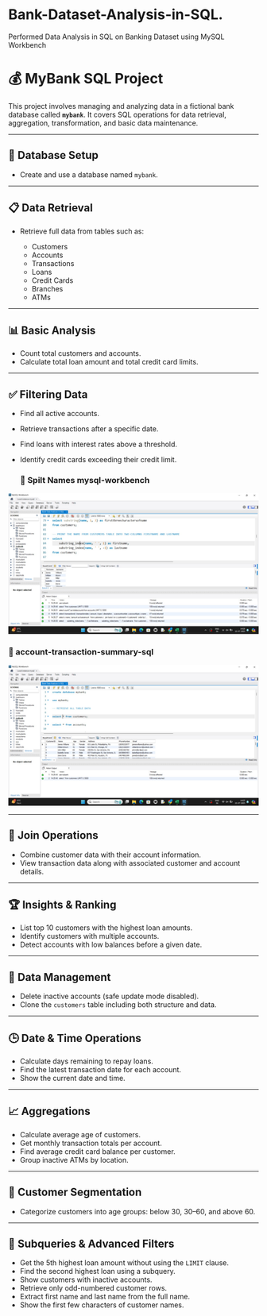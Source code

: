 # Bank-Dataset-Analysis-in-SQL.
Performed Data Analysis in SQL on Banking Dataset using MySQL Workbench

# 💰 MyBank SQL Project

This project involves managing and analyzing data in a fictional bank database called **`mybank`**. It covers SQL operations for data retrieval, aggregation, transformation, and basic data maintenance.

---

## 📁 Database Setup

* Create and use a database named `mybank`.

---

## 📋 Data Retrieval

* Retrieve full data from tables such as:

  * Customers
  * Accounts
  * Transactions
  * Loans
  * Credit Cards
  * Branches
  * ATMs

---

## 📊 Basic Analysis

* Count total customers and accounts.
* Calculate total loan amount and total credit card limits.

---

## ✅ Filtering Data

* Find all active accounts.
* Retrieve transactions after a specific date.
* Find loans with interest rates above a threshold.
* Identify credit cards exceeding their credit limit.

  ### 📌 Spilt Names mysql-workbench

![split-names-mysql-workbench](https://github.com/samiksha29-patil/Bank-Dataset-Analysis-in-SQL./raw/main/Bank%20Data%201.jpeg)

### 📌 account-transaction-summary-sql

![account-transaction-summary-sql](https://github.com/samiksha29-patil/Bank-Dataset-Analysis-in-SQL./raw/main/Bank%20Data%202.jpeg)

---

## 👥 Join Operations

* Combine customer data with their account information.
* View transaction data along with associated customer and account details.

---

## 🏆 Insights & Ranking

* List top 10 customers with the highest loan amounts.
* Identify customers with multiple accounts.
* Detect accounts with low balances before a given date.

---

## 🔄 Data Management

* Delete inactive accounts (safe update mode disabled).
* Clone the `customers` table including both structure and data.

---

## 🕒 Date & Time Operations

* Calculate days remaining to repay loans.
* Find the latest transaction date for each account.
* Show the current date and time.

---

## 📈 Aggregations

* Calculate average age of customers.
* Get monthly transaction totals per account.
* Find average credit card balance per customer.
* Group inactive ATMs by location.

---

## 🧠 Customer Segmentation

* Categorize customers into age groups: below 30, 30–60, and above 60.

---

## 🧮 Subqueries & Advanced Filters

* Get the 5th highest loan amount without using the `LIMIT` clause.
* Find the second highest loan using a subquery.
* Show customers with inactive accounts.
* Retrieve only odd-numbered customer rows.
* Extract first name and last name from the full name.
* Show the first few characters of customer names.

